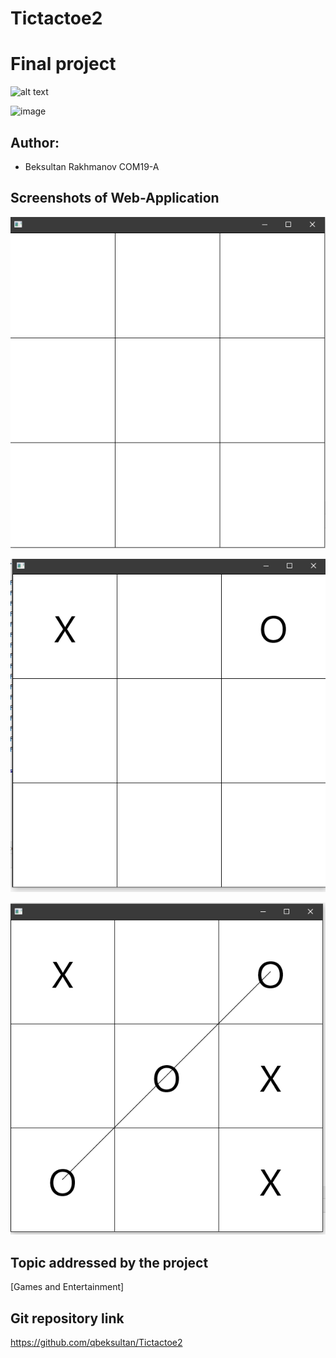 # Tictactoe2
# Final project

![alt text](https://upload.wikimedia.org/wikipedia/en/0/07/Ala-Too_International_University_Seal.png)

![image](https://user-images.githubusercontent.com/57977808/81496625-b0812180-92da-11ea-85c8-70c39c4ed279.png)

## Author: 
* Beksultan Rakhmanov COM19-A 


## Screenshots of Web-Application

![alt text](https://github.com/qbeksultan/Tictactoe2/blob/main/screenshots/Снимок.PNG?raw=true)

![alt text](https://github.com/qbeksultan/Tictactoe2/blob/main/screenshots/Снимок1.PNG?raw=true)

![alt text](https://github.com/qbeksultan/Tictactoe2/blob/main/screenshots/Снимок2.PNG?raw=true)

## Topic addressed by the project
[Games and Entertainment]

## Git repository link
https://github.com/qbeksultan/Tictactoe2
